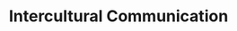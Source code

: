 ---
title: Intercultural Communication
number: CAS 271
academic-home: other
pre-req:
course-type: [Supporting, General Education]
description: Introduction to intercultural communication. Focus on topics such as language, identity, prejudice, and intergroup relations on a domestic/ international level.
bulletin-link: https://bulletins.psu.edu/search/?search=%22cas+271%22
pathway-list: [Generalist, Video Production, Digital Design, Interactive Media Developer, Media for Civic Engagement]
---